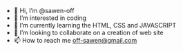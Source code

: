 - 👋 Hi, I’m @sawen-off
- 👀 I’m interested in coding
- 🌱 I’m currently learning the HTML, CSS and JAVASCRIPT
- 💞️ I’m looking to collaborate on a creation of web site
- 📫 How to reach me off-sawen@gmail.com

<!---
sawen-off/sawen-off is a ✨ special ✨ repository because its `README.md` (this file) appears on your GitHub profile.
You can click the Preview link to take a look at your changes.
--->
